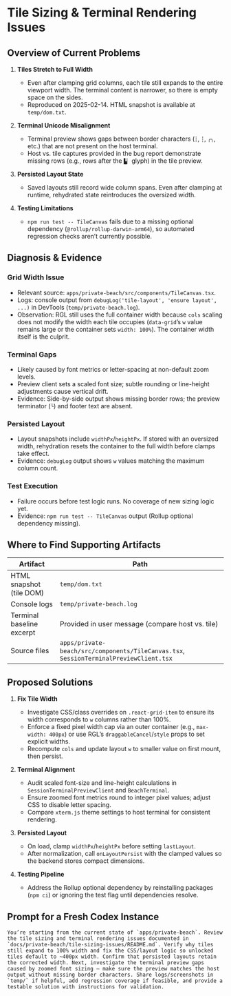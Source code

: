 # Tile Sizing & Terminal Rendering Issues

## Overview of Current Problems

1. **Tiles Stretch to Full Width**  
   - Even after clamping grid columns, each tile still expands to the entire viewport width. The terminal content is narrower, so there is empty space on the sides.
   - Reproduced on 2025-02-14. HTML snapshot is available at `temp/dom.txt`.

2. **Terminal Unicode Misalignment**  
   - Terminal preview shows gaps between border characters (`┊`, `┆`, `╭╮`, etc.) that are not present on the host terminal.  
   - Host vs. tile captures provided in the bug report demonstrate missing rows (e.g., rows after the `▙▏` glyph) in the tile preview.

3. **Persisted Layout State**  
   - Saved layouts still record wide column spans. Even after clamping at runtime, rehydrated state reintroduces the oversized width.

4. **Testing Limitations**  
   - `npm run test -- TileCanvas` fails due to a missing optional dependency (`@rollup/rollup-darwin-arm64`), so automated regression checks aren’t currently possible.

## Diagnosis & Evidence

### Grid Width Issue
- Relevant source: `apps/private-beach/src/components/TileCanvas.tsx`.
- Logs: console output from `debugLog('tile-layout', 'ensure layout', ...)` in DevTools (`temp/private-beach.log`).
- Observation: RGL still uses the full container width because `cols` scaling does not modify the width each tile occupies (`data-grid`’s `w` value remains large or the container sets `width: 100%`). The container width itself is the culprit.

### Terminal Gaps
- Likely caused by font metrics or letter-spacing at non-default zoom levels.
- Preview client sets a scaled font size; subtle rounding or line-height adjustments cause vertical drift.
- Evidence: Side-by-side output shows missing border rows; the preview terminator (`╰`) and footer text are absent.

### Persisted Layout
- Layout snapshots include `widthPx`/`heightPx`. If stored with an oversized width, rehydration resets the container to the full width before clamps take effect.
- Evidence: `debugLog` output shows `w` values matching the maximum column count.

### Test Execution
- Failure occurs before test logic runs. No coverage of new sizing logic yet.
- Evidence: `npm run test -- TileCanvas` output (Rollup optional dependency missing).

## Where to Find Supporting Artifacts

| Artifact | Path |
| --- | --- |
| HTML snapshot (tile DOM) | `temp/dom.txt` |
| Console logs | `temp/private-beach.log` |
| Terminal baseline excerpt | Provided in user message (compare host vs. tile) |
| Source files | `apps/private-beach/src/components/TileCanvas.tsx`, `SessionTerminalPreviewClient.tsx` |

## Proposed Solutions

1. **Fix Tile Width**
   - Investigate CSS/class overrides on `.react-grid-item` to ensure its width corresponds to `w` columns rather than 100%.
   - Enforce a fixed pixel width cap via an outer container (e.g., `max-width: 400px`) or use RGL’s `draggableCancel`/`style` props to set explicit widths.
   - Recompute `cols` and update layout `w` to smaller value on first mount, then persist.

2. **Terminal Alignment**
   - Audit scaled font-size and line-height calculations in `SessionTerminalPreviewClient` and `BeachTerminal`.  
   - Ensure zoomed font metrics round to integer pixel values; adjust CSS to disable letter spacing.
   - Compare `xterm.js` theme settings to host terminal for consistent rendering.

3. **Persisted Layout**
   - On load, clamp `widthPx`/`heightPx` before setting `lastLayout`.
   - After normalization, call `onLayoutPersist` with the clamped values so the backend stores compact dimensions.

4. **Testing Pipeline**
   - Address the Rollup optional dependency by reinstalling packages (`npm ci`) or ignoring the test flag until dependencies resolve.

## Prompt for a Fresh Codex Instance

```
You’re starting from the current state of `apps/private-beach`. Review the tile sizing and terminal rendering issues documented in `docs/private-beach/tile-sizing-issues/README.md`. Verify why tiles still expand to 100% width and fix the CSS/layout logic so unlocked tiles default to ~400px width. Confirm that persisted layouts retain the corrected width. Next, investigate the terminal preview gaps caused by zoomed font sizing — make sure the preview matches the host output without missing border characters. Share logs/screenshots in `temp/` if helpful, add regression coverage if feasible, and provide a testable solution with instructions for validation.
```
